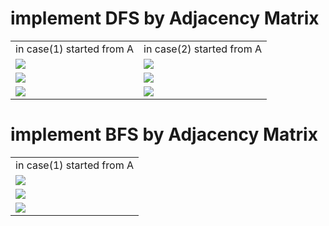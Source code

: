 # implement DFS by Adjacency Matrix

<table>
    <tr>
        <td>in case(1) started from A</td>
        <td>in case(2) started from A</td>
    </tr>
    <tr>
        <td><img src="https://user-images.githubusercontent.com/93032154/143779805-682229ac-f7c6-47c3-bcf7-4217b752b89b.png"> </td>
        <td><img src="https://user-images.githubusercontent.com/93032154/146177929-de24f9eb-e1dc-4cd9-b4c2-761d77a9dbf5.png"> </td>
    </tr>
    <tr>
        <td> <img src="https://user-images.githubusercontent.com/93032154/143780358-febfacc3-8d89-4fac-91cd-76af95fc6a4b.png"> </td>
        <td> <img src="https://user-images.githubusercontent.com/93032154/146179141-3908ffc5-a196-4617-a5d1-48e9623db3a5.png"> </td>
    </tr>
    <tr> 
        <td> <img src="https://user-images.githubusercontent.com/93032154/146178461-0347eb58-739b-4c89-8bb1-34b51a375c8c.png"> </td>
        <td> <img src="https://user-images.githubusercontent.com/93032154/146179151-12ea5ee4-eb02-40ff-959f-81c11108fec2.png"> </td>
    </tr>
</table>    


# implement BFS by Adjacency Matrix

<table>
    <tr>
        <td>in case(1) started from A</td>
    </tr>
    <tr>
        <td><img src="https://user-images.githubusercontent.com/93032154/143779805-682229ac-f7c6-47c3-bcf7-4217b752b89b.png"> </td>
    </tr>
    <tr>
        <td> <img src="https://user-images.githubusercontent.com/93032154/143780358-febfacc3-8d89-4fac-91cd-76af95fc6a4b.png"> </td>
    </tr>
    <tr>
        <td> <img src="https://user-images.githubusercontent.com/93032154/150240823-f0bc7b06-20c1-44f5-b485-e2fe6721841e.png"> </td>
    </tr>
</table>    

